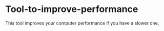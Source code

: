 # Tool-to-improve-performance
This tool improves your computer performance if you have a slower one,
